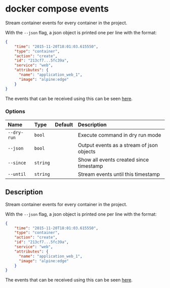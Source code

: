 # docker compose events

<!---MARKER_GEN_START-->
Stream container events for every container in the project.

With the `--json` flag, a json object is printed one per line with the format:

```json
{
    "time": "2015-11-20T18:01:03.615550",
    "type": "container",
    "action": "create",
    "id": "213cf7...5fc39a",
    "service": "web",
    "attributes": {
      "name": "application_web_1",
      "image": "alpine:edge"
    }
}
```

The events that can be received using this can be seen [here](/reference/cli/docker/system/events/#object-types).

### Options

| Name        | Type     | Default | Description                               |
|:------------|:---------|:--------|:------------------------------------------|
| `--dry-run` | `bool`   |         | Execute command in dry run mode           |
| `--json`    | `bool`   |         | Output events as a stream of json objects |
| `--since`   | `string` |         | Show all events created since timestamp   |
| `--until`   | `string` |         | Stream events until this timestamp        |


<!---MARKER_GEN_END-->

## Description

Stream container events for every container in the project.

With the `--json` flag, a json object is printed one per line with the format:

```json
{
    "time": "2015-11-20T18:01:03.615550",
    "type": "container",
    "action": "create",
    "id": "213cf7...5fc39a",
    "service": "web",
    "attributes": {
      "name": "application_web_1",
      "image": "alpine:edge"
    }
}
```

The events that can be received using this can be seen [here](https://docs.docker.com/reference/cli/docker/system/events/#object-types).
